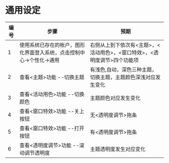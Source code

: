 # 通用设定

| 编号 | 步骤                                          | 预期                 |
| ---- | --------------------------------------------- | ------------------- |
| 1    | 使用系统已存在的帐户，图形化界面登入系统，点击控制中心->个性化->通用 | 右侧从上到下依次有<主题>，<活动用色>，<窗口特效>，<透明度调节>四个功能项 |
| 2    | 查看<主题>功能 --切换主题| 有浅色,自动，深色三种主题，切换主题，主题颜色深浅对应发生变化 |
| 3    | 查看<活动用色>功能 --切换颜色 | 主题颜色对应发生变化 |
| 4    | 查看<窗口特效>功能 --关上按钮 | 无<透明度调节>拖条 |
| 5    | 查看<窗口特效>功能 --打开按钮 | 有<透明度调节>拖条 |
| 6    | 查看<透明度调节>功能 --滚动调节透明度 | 主题透明度发生对应变化 |
